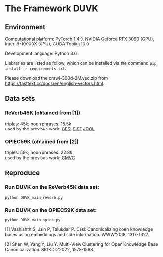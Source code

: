 # The Framework DUVK

## Environment

Computational platform: PyTorch 1.4.0, NVIDIA Geforce RTX 3090 (GPU), Inter i9-10900X (CPU), CUDA Toolkit 10.0

Development language: Python 3.6
       
Liabraries are listed as follow, which can be installed via the command `pip install -r requirements.txt`.

Please download the crawl-300d-2M.vec.zip from https://fasttext.cc/docs/en/english-vectors.html.

## Data sets

### ReVerb45K (obtained from [1])  
triples: 45k; noun phrases: 15.5k   
used by the previous work: [CESI](https://dl.acm.org/doi/abs/10.1145/3178876.3186030) [SIST](https://ieeexplore.ieee.org/abstract/document/8731346) [JOCL](https://dl.acm.org/doi/abs/10.1145/3448016.3452776)   

### OPIEC59K (obtained from [2])   
triples: 59k; noun phrases: 22.8k      
used by the previous work: [CMVC](https://dl.acm.org/doi/abs/10.1145/3534678.3539449)   

## Reproduce
### Run DUVK on the ReVerb45K data set:
    python DUVK_main_reverb.py
### Run DUVK on the OPIEC59K data set:
    python DUVK_main_opiec.py


[1] Vashishth S, Jain P, Talukdar P. Cesi: Canonicalizing open knowledge bases using embeddings and side information. WWW'2018, 1317-1327.   

[2] Shen W, Yang Y, Liu Y. Multi-View Clustering for Open Knowledge Base Canonicalization. SIGKDD'2022, 1578-1588.

